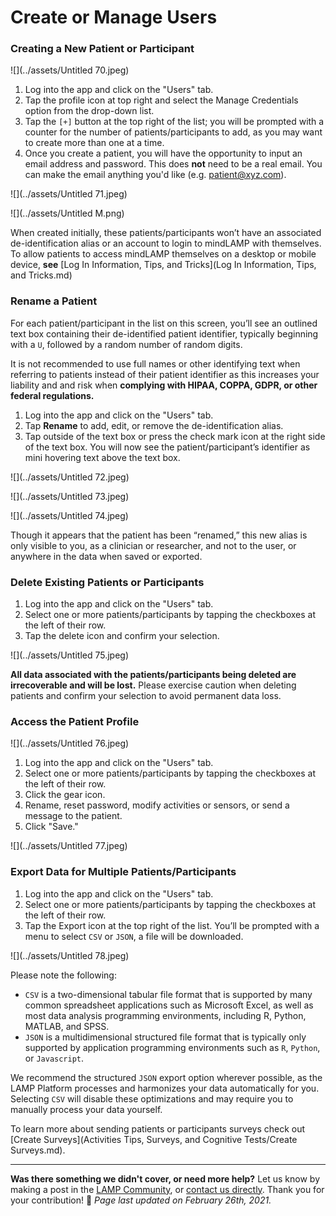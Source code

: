 # Create or Manage Users

### Creating a New Patient or Participant

![](../assets/Untitled 70.jpeg)

1. Log into the app and click on the "Users" tab.
2. Tap the profile icon at top right and select the Manage Credentials option from the drop-down list. 
3. Tap the `[+]` button at the top right of the list; you will be prompted with a counter for the number of patients/participants to add, as you may want to create more than one at a time.
4. Once you create a patient, you will have the opportunity to input an email address and password. This does **not** need to be a real email. You can make the email anything you'd like (e.g. patient@xyz.com).

![](../assets/Untitled 71.jpeg)

![](../assets/Untitled M.png)

When created initially, these patients/participants won’t have an associated de-identification alias or an account to login to mindLAMP with themselves. To allow patients to access mindLAMP themselves on a desktop or mobile device, **see** [Log In Information, Tips, and Tricks](Log In Information, Tips, and Tricks.md)

### Rename a Patient

For each patient/participant in the list on this screen, you’ll see an outlined text box containing their de-identified patient identifier, typically beginning with a `U`, followed by a random number of random digits. 

It is not recommended to use full names or other identifying text when referring to patients instead of their patient identifier as this increases your liability and and risk when **complying with HIPAA, COPPA, GDPR, or other federal regulations.**

1. Log into the app and click on the "Users" tab.
2. Tap **Rename** to add, edit, or remove the de-identification alias. 
3. Tap outside of the text box or press the check mark icon at the right side of the text box. You will now see the patient/participant’s identifier as mini hovering text above the text box.

![](../assets/Untitled 72.jpeg)

![](../assets/Untitled 73.jpeg)

![](../assets/Untitled 74.jpeg)

Though it appears that the patient has been “renamed,” this new alias is only visible to you, as a clinician or researcher, and not to the user, or anywhere in the data when saved or exported. 

### Delete Existing Patients or Participants

1. Log into the app and click on the "Users" tab.
2. Select one or more patients/participants by tapping the checkboxes at the left of their row. 
3. Tap the delete icon and confirm your selection. 

![](../assets/Untitled 75.jpeg)

**All data associated with the patients/participants being deleted are irrecoverable and will be lost.** Please exercise caution when deleting patients and confirm your selection to avoid permanent data loss. 

### Access the Patient Profile

![](../assets/Untitled 76.jpeg)

1. Log into the app and click on the "Users" tab.
2. Select one or more patients/participants by tapping the checkboxes at the left of their row. 
3. Click the gear icon.
4. Rename, reset password, modify activities or sensors, or send a message to the patient.
5. Click "Save."

![](../assets/Untitled 77.jpeg)

### Export Data for Multiple Patients/Participants

1. Log into the app and click on the "Users" tab.
2. Select one or more patients/participants by tapping the checkboxes at the left of their row. 
3. Tap the Export icon at the top right of the list. You’ll be prompted with a menu to select `CSV` or `JSON`, a file will be downloaded. 

![](../assets/Untitled 78.jpeg)

Please note the following: 

- `CSV` is a two-dimensional tabular file format that is supported by many common spreadsheet applications such as Microsoft Excel, as well as most data analysis programming environments, including R, Python, MATLAB, and SPSS.
- `JSON` is a multidimensional structured file format that is typically only supported by application programming environments such as `R`, `Python`, or `Javascript`.

We recommend the structured `JSON` export option wherever possible, as the LAMP Platform processes and harmonizes your data automatically for you. Selecting `CSV` will disable these optimizations and may require you to manually process your data yourself.

To learn more about sending patients or participants surveys check out [Create Surveys](Activities Tips, Surveys, and Cognitive Tests/Create Surveys.md).

---

**Was there something we didn't cover, or need more help?**
Let us know by making a post in the [LAMP Community](https://community.lamp.digital/), or [contact us directly](mailto:team@digitalpsych.org). Thank you for your contribution! 🌟
*Page last updated on February 26th, 2021.*
